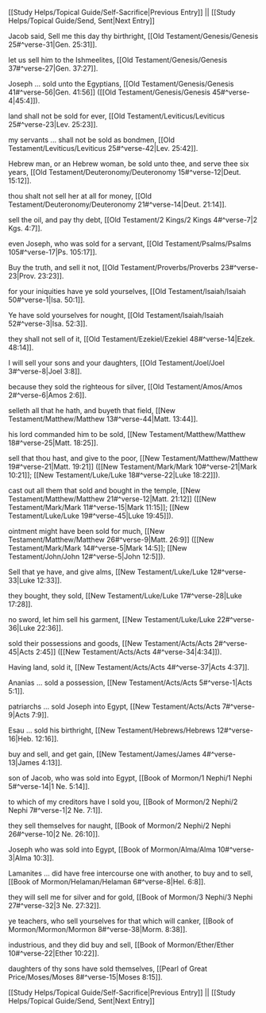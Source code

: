 [[Study Helps/Topical Guide/Self-Sacrifice|Previous Entry]]  ||  [[Study Helps/Topical Guide/Send, Sent|Next Entry]]

 Jacob said, Sell me this day thy birthright, [[Old Testament/Genesis/Genesis 25#^verse-31|Gen. 25:31]].

 let us sell him to the Ishmeelites, [[Old Testament/Genesis/Genesis 37#^verse-27|Gen. 37:27]].

 Joseph ... sold unto the Egyptians, [[Old Testament/Genesis/Genesis 41#^verse-56|Gen. 41:56]] ([[Old Testament/Genesis/Genesis 45#^verse-4|45:4]]).

 land shall not be sold for ever, [[Old Testament/Leviticus/Leviticus 25#^verse-23|Lev. 25:23]].

 my servants ... shall not be sold as bondmen, [[Old Testament/Leviticus/Leviticus 25#^verse-42|Lev. 25:42]].

 Hebrew man, or an Hebrew woman, be sold unto thee, and serve thee six years, [[Old Testament/Deuteronomy/Deuteronomy 15#^verse-12|Deut. 15:12]].

 thou shalt not sell her at all for money, [[Old Testament/Deuteronomy/Deuteronomy 21#^verse-14|Deut. 21:14]].

 sell the oil, and pay thy debt, [[Old Testament/2 Kings/2 Kings 4#^verse-7|2 Kgs. 4:7]].

 even Joseph, who was sold for a servant, [[Old Testament/Psalms/Psalms 105#^verse-17|Ps. 105:17]].

 Buy the truth, and sell it not, [[Old Testament/Proverbs/Proverbs 23#^verse-23|Prov. 23:23]].

 for your iniquities have ye sold yourselves, [[Old Testament/Isaiah/Isaiah 50#^verse-1|Isa. 50:1]].

 Ye have sold yourselves for nought, [[Old Testament/Isaiah/Isaiah 52#^verse-3|Isa. 52:3]].

 they shall not sell of it, [[Old Testament/Ezekiel/Ezekiel 48#^verse-14|Ezek. 48:14]].

 I will sell your sons and your daughters, [[Old Testament/Joel/Joel 3#^verse-8|Joel 3:8]].

 because they sold the righteous for silver, [[Old Testament/Amos/Amos 2#^verse-6|Amos 2:6]].

 selleth all that he hath, and buyeth that field, [[New Testament/Matthew/Matthew 13#^verse-44|Matt. 13:44]].

 his lord commanded him to be sold, [[New Testament/Matthew/Matthew 18#^verse-25|Matt. 18:25]].

 sell that thou hast, and give to the poor, [[New Testament/Matthew/Matthew 19#^verse-21|Matt. 19:21]] ([[New Testament/Mark/Mark 10#^verse-21|Mark 10:21]]; [[New Testament/Luke/Luke 18#^verse-22|Luke 18:22]]).

 cast out all them that sold and bought in the temple, [[New Testament/Matthew/Matthew 21#^verse-12|Matt. 21:12]] ([[New Testament/Mark/Mark 11#^verse-15|Mark 11:15]]; [[New Testament/Luke/Luke 19#^verse-45|Luke 19:45]]).

 ointment might have been sold for much, [[New Testament/Matthew/Matthew 26#^verse-9|Matt. 26:9]] ([[New Testament/Mark/Mark 14#^verse-5|Mark 14:5]]; [[New Testament/John/John 12#^verse-5|John 12:5]]).

 Sell that ye have, and give alms, [[New Testament/Luke/Luke 12#^verse-33|Luke 12:33]].

 they bought, they sold, [[New Testament/Luke/Luke 17#^verse-28|Luke 17:28]].

 no sword, let him sell his garment, [[New Testament/Luke/Luke 22#^verse-36|Luke 22:36]].

 sold their possessions and goods, [[New Testament/Acts/Acts 2#^verse-45|Acts 2:45]] ([[New Testament/Acts/Acts 4#^verse-34|4:34]]).

 Having land, sold it, [[New Testament/Acts/Acts 4#^verse-37|Acts 4:37]].

 Ananias ... sold a possession, [[New Testament/Acts/Acts 5#^verse-1|Acts 5:1]].

 patriarchs ... sold Joseph into Egypt, [[New Testament/Acts/Acts 7#^verse-9|Acts 7:9]].

 Esau ... sold his birthright, [[New Testament/Hebrews/Hebrews 12#^verse-16|Heb. 12:16]].

 buy and sell, and get gain, [[New Testament/James/James 4#^verse-13|James 4:13]].

 son of Jacob, who was sold into Egypt, [[Book of Mormon/1 Nephi/1 Nephi 5#^verse-14|1 Ne. 5:14]].

 to which of my creditors have I sold you, [[Book of Mormon/2 Nephi/2 Nephi 7#^verse-1|2 Ne. 7:1]].

 they sell themselves for naught, [[Book of Mormon/2 Nephi/2 Nephi 26#^verse-10|2 Ne. 26:10]].

 Joseph who was sold into Egypt, [[Book of Mormon/Alma/Alma 10#^verse-3|Alma 10:3]].

 Lamanites ... did have free intercourse one with another, to buy and to sell, [[Book of Mormon/Helaman/Helaman 6#^verse-8|Hel. 6:8]].

 they will sell me for silver and for gold, [[Book of Mormon/3 Nephi/3 Nephi 27#^verse-32|3 Ne. 27:32]].

 ye teachers, who sell yourselves for that which will canker, [[Book of Mormon/Mormon/Mormon 8#^verse-38|Morm. 8:38]].

 industrious, and they did buy and sell, [[Book of Mormon/Ether/Ether 10#^verse-22|Ether 10:22]].

 daughters of thy sons have sold themselves, [[Pearl of Great Price/Moses/Moses 8#^verse-15|Moses 8:15]].

[[Study Helps/Topical Guide/Self-Sacrifice|Previous Entry]]  ||  [[Study Helps/Topical Guide/Send, Sent|Next Entry]]